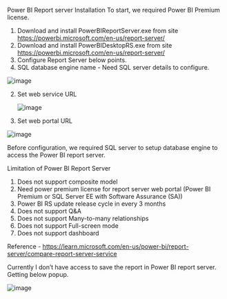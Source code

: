 Power BI Report server Installation
To start, we required Power BI Premium license.
1.	Download and install PowerBIReportServer.exe from site https://powerbi.microsoft.com/en-us/report-server/
2.	Download and install PowerBIDesktopRS.exe from site https://powerbi.microsoft.com/en-us/report-server/
3.	Configure Report Server below points.
1.	SQL database engine name - Need SQL server details to configure.

![image](https://github.com/user-attachments/assets/fa774895-9c17-4e9e-90c6-53caeb2abcc4)


2. Set web service URL

   ![image](https://github.com/user-attachments/assets/bf41d80c-64cb-4535-b7bc-a700d61357e3)


3. Set web portal URL


![image](https://github.com/user-attachments/assets/d44114bf-55d3-412e-b116-e14263575924)

Before configuration, we required SQL server to setup database engine to access the Power BI report server.

 

Limitation of Power BI Report Server

1. Does not support composite model
2. Need power premium license for report server web portal (Power BI Premium or SQL Server EE with Software Assurance (SA))
3. Power BI RS update release cycle in every 3 months
4. Does not support Q&A
5. Does not support Many-to-many relationships
6. Does not support Full-screen mode
7. Does not support dashboard

Reference - https://learn.microsoft.com/en-us/power-bi/report-server/compare-report-server-service

Currently I don’t have access to save the report in Power BI report server.
Getting below popup.
 
![image](https://github.com/user-attachments/assets/fdc4cec1-b585-4fde-bd31-a0ac28263b64)
